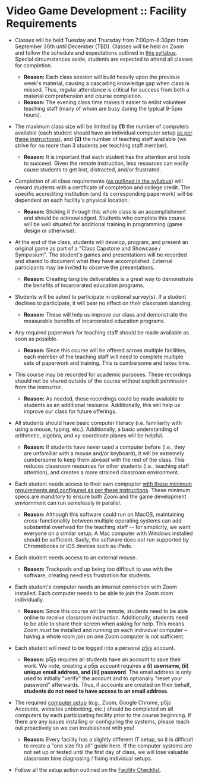 # Video Game Development :: Facility Requirements

- Classes will be held Tuesday and Thursday from 7:00pm-8:30pm from September 30th until December (TBD). Classes will be held on Zoom and follow the schedule and expectations outlined in [this syllabus](../course/syllabus.md). Special circumstances aside, students are expected to attend all classes for completion.
    - **Reason:** Each class session will build heavily upon the previous week's material, causing a cascading knowledge gap when class is missed. Thus, regular attendance is critical for success from both a material comprehension and course completion.
    - **Reason:** The evening class time makes it easier to enlist volunteer teaching staff (many of whom are busy during the typical 9-5pm hours).

- The maximum class size will be limited by **(1)** the number of computers available (each student should have an individual computer setup [as per these instructions](./computer-setup.md)), and **(2)** the number of teaching staff available (we strive for no more than 3 students per teaching staff member).
    - **Reason:** It is important that each student has the attention and tools to succeed. Given the remote instruction, less resources can easily cause students to get lost, distracted, and/or frustrated.

- Completion of all class requirements ([as outlined in the syllabus](../course/syllabus.md)) will reward students with a certificate of completion and college credit. The specific accrediting institution (and its corresponding paperwork) will be dependent on each facility's physical location.
    - **Reason:** Sticking it through this whole class is an accomplishment and should be acknowledged. Students who complete this course will be well situated for additional training in programming (game design or otherwise).

- At the end of the class, students will develop, program, and present an original game as part of a "Class Capstone and Showcase / Symposium". The student's games and presentations will be recorded and shared to document what they have accomplished. External participants may be invited to observe the presentations.
    - **Reason:** Creating tangible deliverables is a great way to demonstrate the benefits of incarcerated education programs.

- Students will be asked to participate in optional survey(s). If a student declines to participate, it will bear no effect on their classroom standing.
    - **Reason:** These will help us improve our class and demonstrate the measurable benefits of incarcerated education programs.

- Any required paperwork for teaching staff should be made available as soon as possible.
    - **Reason:** Since this course will be offered across multiple facilities, each member of the teaching staff will need to complete multiple sets of paperwork and training. This is cumbersome and takes time.

- This course may be recorded for academic purposes. These recordings should not be shared outside of the course without explicit permission from the instructor.
    - **Reason:** As needed, these recordings could be made available to students as an additional resource. Additionally, this will help us improve our class for future offerings.
    
- All students should have basic computer literacy (i.e. familiarity with using a mouse, typing, etc.). Additionally, a basic understanding of arithmetic, algebra, and xy-coordinate planes will be helpful.
    - **Reason:** If students have never used a computer before (i.e., they are unfamiliar with a mouse and/or keyboard), it will be extremely cumbersome to keep them abreast with the rest of the class. This reduces classroom resources for other students (i.e., teaching staff attention), and creates a more strained classroom environment.

- Each student needs access to their own compupter [with these minimum requirements and configured as per these instructions](./computer-setup.md). These minimum specs are manditory to ensure both Zoom and the game development enviornment can run semelessly in parallel.
    - **Reason:** Although this software could run on MacOS, maintaining cross-functionality between multiple operating systems can add substantial overhead for the teaching staff -- for simplicity, we want everyone on a similar setup. A Mac computer with Windows installed should be sufficient. Sadly, the software does *not* run supported by Chromebooks or iOS devices such as iPads.

- Each student needs access to an external mouse.
    - **Reason:** Trackpads end up being too difficult to use with the software, creating needless frustration for students.

- Each student's computer needs an internet connection with Zoom installed. Each computer needs to be able to join the Zoom room individually.
    - **Reason:** Since this course will be remote, students need to be able online to receive classroom instruction. Additionally, students need to be able to share their screen when asking for help. This means Zoom *must* be installed and running on each individual computer – having a whole room join on one Zoom computer is not sufficient.

- Each student will need to be logged into a personal [p5js](https://p5js.org/) account.
    - **Reason:** p5js requires all students have an account to save their work. We note, creating a p5js account requires a **(i) username, (ii) unique email address, and (iii) password**. The email address is only used to initially "verify" the account and to optionally "reset your password" afterwards. Thus, if accounts are created on their behalf, **students do not need to have access to an email address**.

- The required [computer setup](./computer-setup.md) (e.g., Zoom, Google Chrome, p5js Accounts, websites unblocking, etc.) should be completed on all computers by each participating facility prior to the course beginning. If there are any issues installing or configuring the systems, please reach out proactively so we can troubleshoot with you!
    - **Reason:** Every facility has a slightly different IT setup, so it is difficult to create a "one size fits all" guide here. If the computer systems are not set up or tested until the first day of class, we will lose valuable classroom time diagnosing / fixing individual setups. 

- Follow all the setup action outlined on the [Facility Checklist](./facility-checklist.md).